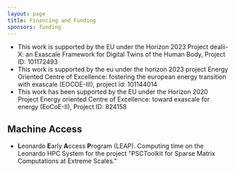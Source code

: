 ```yaml
---
layout: page
title: Financing and Funding
sponsors: funding
---
```


- This work is supported by the EU under the Horizon 2023 Project dealii-X: an Exascale Framework for Digital Twins of the Human Body, Project ID: 		101172493
- This work is supported by the eu under the horizon 2023 project Energy Oriented Centre of Excellence: fostering the european energy transition with exascale (EOCOE-III), project id: 101144014
- This work has been supported by the EU under the Horizon 2020 Project Energy oriented Centre of Excellence: toward exascale for energy (EoCoE-II), Project ID: 824158

## Machine Access
- **L**eonardo **E**arly **A**ccess **P**rogram (LEAP). Computing time on the Leonardo HPC System for the project "PSCToolkit for Sparse Matrix Computations at Extreme Scales."
